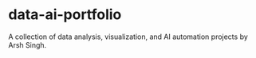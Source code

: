 # data-ai-portfolio
A collection of data analysis, visualization, and AI automation projects by Arsh Singh.
